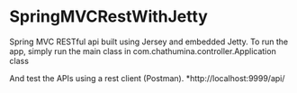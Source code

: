 # SpringMVCRestWithJetty

Spring MVC RESTful api built using Jersey and embedded Jetty.
To run the app, simply run the main class in com.chathumina.controller.Application class

And test the APIs using a rest client (Postman).
*http://localhost:9999/api/
